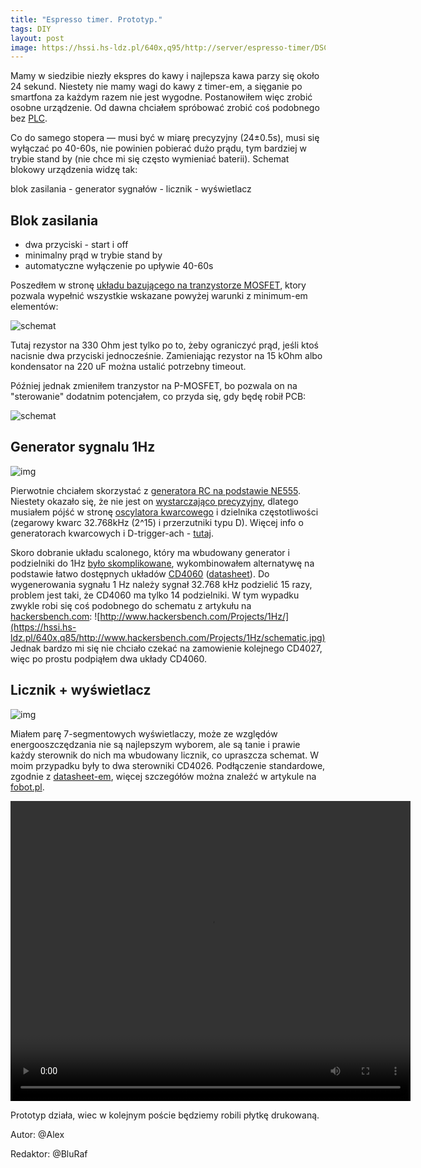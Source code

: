 ```yaml
---
title: "Espresso timer. Prototyp."
tags: DIY
layout: post
image: https://hssi.hs-ldz.pl/640x,q95/http://server/espresso-timer/DSCF4489.JPG
---
```


Mamy w siedzibie niezły ekspres do kawy i najlepsza kawa parzy się około 24 sekund. Niestety nie mamy wagi do kawy z timer-em, a sięganie po smartfona za każdym razem nie jest wygodne. Postanowiłem więc zrobić osobne urządzenie. Od dawna chciałem spróbować zrobić coś podobnego bez [PLC](https://pl.wikipedia.org/wiki/Programowalny_sterownik_logiczny).
    
Co do samego stopera — musi być w miarę precyzyjny (24±0.5s), musi się wyłączać po 40-60s, nie powinien pobierać dużo prądu, tym bardziej w trybie stand by (nie chce mi się często wymieniać baterii). Schemat blokowy urządzenia widzę tak:

blok zasilania - generator sygnałów - licznik - wyświetlacz 

## Blok zasilania 

*  dwa przyciski - start i off
*  minimalny prąd w trybie stand by 
*  automatyczne wyłączenie po upływie 40-60s 

Poszedłem w stronę [układu bazującego na tranzystorze MOSFET](https://www.circuitsdiy.com/mosfet-delay-timer-ciruit/), ktory pozwala wypełnić wszystkie wskazane powyżej warunki z minimum-em elementów:
    
![schemat](https://hssn.hs-ldz.pl/espresso-timer/n-mosfet.png)
    
Tutaj rezystor na 330 Ohm jest tylko po to, żeby ograniczyć prąd, jeśli ktoś nacisnie dwa przyciski jednocześnie. Zamieniając rezystor na 15 kOhm albo kondensator na 220 uF można ustalić potrzebny timeout. 

Później jednak zmieniłem tranzystor na P-MOSFET, bo pozwala on na "sterowanie" dodatnim potencjałem, co przyda się, gdy będę robił PCB: 

![schemat](https://hssn.hs-ldz.pl/espresso-timer/m-mosfet-turn-off-delay-fo.png)
          
      
## Generator sygnalu 1Hz

![img](https://hssi.hs-ldz.pl/640x,q85/http://server/espresso-timer/DSCF4489.JPG)
 
Pierwotnie chciałem skorzystać z [generatora RC na podstawie NE555](https://www.electronics-tutorials.ws/waveforms/555_oscillator.html).
Niestety okazało się, że nie jest on [wystarczająco precyzyjny](https://electronics.stackexchange.com/questions/288737/is-the-555-timer-accurate-and-uniform-enough-for-a-metronome),
dlatego musiałem pójść w stronę [oscylatora kwarcowego](https://en.wikipedia.org/wiki/Crystal_oscillator) i dzielnika częstotliwości (zegarowy kwarc 32.768kHz (2^15) i przerzutniki typu D).
Więcej info o generatorach kwarcowych i D-trigger-ach - [tutaj](https://eduinf.waw.pl/inf/prg/009_kurs_avr/2013_a.php#top).

Skoro dobranie układu scalonego, który ma wbudowany generator i podzielniki do 1Hz [było skomplikowane](https://electronics.stackexchange.com/questions/304418/why-is-a-15-stage-binary-counter-divider-so-cumbersome), wykombinowałem alternatywę na podstawie łatwo dostępnych układów [CD4060](https://www.build-electronic-circuits.com/4000-series-integrated-circuits/ic-4060/) ([datasheet](https://www.ti.com/lit/ds/symlink/cd4060b.pdf)).
Do wygenerowania sygnału 1 Hz należy sygnał 32.768 kHz podzielić 15 razy, problem jest taki, że CD4060 ma tylko 14 podzielniki. W tym wypadku zwykle robi się coś podobnego do schematu z artykułu na [hackersbench.com](https://web.archive.org/web/20210901190437/http://www.hackersbench.com/Projects/1Hz/):
![http://www.hackersbench.com/Projects/1Hz/](https://hssi.hs-ldz.pl/640x,q85/http://www.hackersbench.com/Projects/1Hz/schematic.jpg)
Jednak bardzo mi się nie chciało czekać na zamowienie kolejnego CD4027, więc po prostu podpiąłem dwa układy CD4060.
 

## Licznik + wyświetlacz

![img](https://hssi.hs-ldz.pl/640x,q75/http://server/espresso-timer/DSCF4478.JPG)
    
Miałem parę 7-segmentowych wyświetlaczy, może ze względów energooszczędzania nie są najlepszym wyborem, ale są tanie i prawie każdy sterownik do nich ma wbudowany licznik, co upraszcza schemat. W moim przypadku były to dwa sterowniki CD4026. Podłączenie standardowe, zgodnie z [datasheet-em](https://www.ti.com/lit/ds/symlink/cd4026b.pdf), więcej szczegółów można znaleźć w artykule na [fobot.pl](https://forbot.pl/blog/technika-cyfrowa-sterowanie-wyswietlaczem-7-segmetnowym-id16152).

<video width="640" height="480" controls><source src="https://hssn.hs-ldz.pl/espresso-timer/MOV_0656_nosound.mp4" type="video/mp4">Your browser does not support the video tag.</video>
 
Prototyp działa, wiec w kolejnym poście będziemy robili płytkę drukowaną.


Autor: @Alex

Redaktor: @BluRaf
